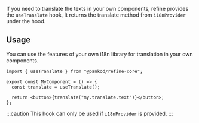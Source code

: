 If you need to translate the texts in your own components, refine provides the `useTranslate` hook, It returns the translate method from `i18nProvider` under the hood.

## Usage

You can use the features of your own i18n library for translation in your own components.

```tsx
import { useTranslate } from "@pankod/refine-core";

export const MyComponent = () => {
  const translate = useTranslate();

  return <button>{translate("my.translate.text")}</button>;
};
```

:::caution
This hook can only be used if `i18nProvider` is provided.
:::
